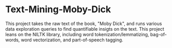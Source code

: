 # Text-Mining-Moby-Dick

This project takes the raw text of the book, "Moby Dick", and runs various data exploration queries to find quantifiable insigts on the text.  This project leans on the NILTK library, including word tokenization/lemmatizing, bag-of-words, word vectorization, and part-of-speech tagging.
